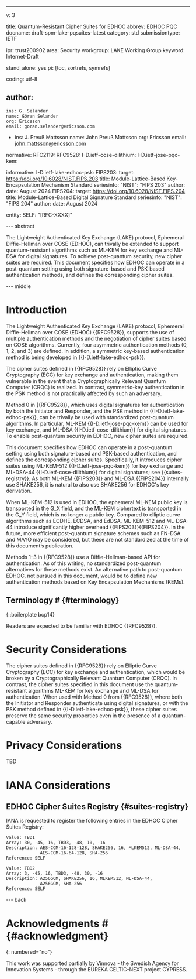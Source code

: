 ---
v: 3

title: Quantum-Resistant Cipher Suites for EDHOC
abbrev: EDHOC PQC
docname: draft-spm-lake-pqsuites-latest
category: std
submissiontype: IETF

ipr: trust200902
area: Security
workgroup: LAKE Working Group
keyword: Internet-Draft

stand_alone: yes
pi: [toc, sortrefs, symrefs]

coding: utf-8

author:
-
    ins: G. Selander
    name: Göran Selander
    org: Ericsson
    email: goran.selander@ericsson.com
-
    ins: J. Preuß Mattsson
    name: John Preuß Mattsson
    org: Ericsson
    email: john.mattsson@ericsson.com

normative:
  RFC2119:
  RFC9528:
  I-D.ietf-cose-dilithium:
  I-D.ietf-jose-pqc-kem:

informative:
  I-D.ietf-lake-edhoc-psk:
  FIPS203:
    target: https://doi.org/10.6028/NIST.FIPS.203
    title: Module-Lattice-Based Key-Encapsulation Mechanism Standard
    seriesinfo:
      "NIST": "FIPS 203"
    author:
    date: August 2024
  FIPS204:
    target: https://doi.org/10.6028/NIST.FIPS.204
    title: Module-Lattice-Based Digital Signature Standard
    seriesinfo:
      "NIST": "FIPS 204"
    author:
    date: August 2024

entity:
  SELF: "[RFC-XXXX]"

--- abstract

The Lightweight Authenticated Key Exchange (LAKE) protocol, Ephemeral Diffie-Hellman over COSE (EDHOC), can trivally be extended to support quantum-resistant algorithms such as ML-KEM for key exchange and ML-DSA for digital signatures. To achieve post-quantum security, new cipher suites are required. This document specifies how EDHOC can operate in a post-quantum setting using both signature-based and PSK-based authentication methods, and defines the corresponding cipher suites.

--- middle


# Introduction

The Lightweight Authenticated Key Exchange (LAKE) protocol, Ephemeral Diffie-Hellman over COSE (EDHOC) {{RFC9528}}, supports the use of multiple authentication methods and the negotiation of cipher suites based on COSE algorithms. Currently, four asymmetric authentication methods (0, 1, 2, and 3) are defined. In addition, a symmetric key-based authentication method is being developed in {{I-D.ietf-lake-edhoc-psk}}.

The cipher suites defined in {{RFC9528}} rely on Elliptic Curve Cryptography (ECC) for key exchange and authentication, making them vulnerable in the event that a Cryptographically Relevant Quantum Computer (CRQC) is realized. In contrast, symmetric-key authentication in the PSK method is not practically affected by such an adversary.

Method 0 in {{RFC9528}}, which uses digital signatures for authentication by both the Initiator and Responder, and the PSK method in {{I-D.ietf-lake-edhoc-psk}}, can be trivally be used with standardized post-quantum algorithms. In particular, ML-KEM {{I-D.ietf-jose-pqc-kem}} can be used for key exchange, and ML-DSA {{I-D.ietf-cose-dilithium}} for digital signatures. To enable post-quantum security in EDHOC, new cipher suites are required.

This document specifies how EDHOC can operate in a post-quantum setting using both signature-based and PSK-based authentication, and defines the corresponding cipher suites. Specifically, it introduces cipher suites using ML-KEM-512 {{I-D.ietf-jose-pqc-kem}} for key exchange and ML-DSA-44 {{I-D.ietf-cose-dilithium}} for digital signatures; see {{suites-registry}}. As both ML-KEM {{FIPS203}} and ML-DSA {{FIPS204}} internally use SHAKE256, it is natural to also use SHAKE256 for EDHOC's key derivation.

When ML-KEM-512 is used in EDHOC, the ephemeral ML-KEM public key is transported in the G_X field, and the ML-KEM ciphertext is transported in the G_Y field, which is no longer a public key. Compared to elliptic curve algorithms such as ECDHE, ECDSA, and EdDSA, ML-KEM-512 and ML-DSA-44 introduce significantly higher overhead {{FIPS203}}{{FIPS204}}. In the future, more efficient post-quantum signature schemes such as FN-DSA and MAYO may be considered, but these are not standardized at the time of this document’s publication.

Methods 1–3 in {{RFC9528}} use a Diffie-Hellman-based API for authentication. As of this writing, no standardized post-quantum alternatives for these methods exist. An alternative path to post-quantum EDHOC, not pursued in this document, would be to define new authentication methods based on Key Encapsulation Mechanisms (KEMs).

## Terminology # {#terminology}

{::boilerplate bcp14}

Readers are expected to be familiar with EDHOC {{RFC9528}}.

# Security Considerations

The cipher suites defined in {{RFC9528}} rely on Elliptic Curve Cryptography (ECC) for key exchange and authentication, which would be broken by a Cryptographically Relevant Quantum Computer (CRQC). In contrast, the cipher suites specified in this document use the quantum-resistant algorithms ML-KEM for key exchange and ML-DSA for authentication. When used with Method 0 from {{RFC9528}}, where both the Initiator and Responder authenticate using digital signatures, or with the PSK method defined in {{I-D.ietf-lake-edhoc-psk}}, these cipher suites preserve the same security properties even in the presence of a quantum-capable adversary.

# Privacy Considerations

TBD

# IANA Considerations

## EDHOC Cipher Suites Registry {#suites-registry}


IANA is requested to register the following entries in the EDHOC Cipher Suites Registry:

~~~~~~~~~~~~~~~~~~~~~~~
Value: TBD1
Array: 30, -45, 16, TBD3, -48, 10, -16
Description: AES-CCM-16-128-128, SHAKE256, 16, MLKEM512, ML-DSA-44,
             AES-CCM-16-64-128, SHA-256
Reference: SELF
~~~~~~~~~~~~~~~~~~~~~~~

~~~~~~~~~~~~~~~~~~~~~~~
Value: TBD2
Array: 3, -45, 16, TBD3, -48, 30, -16
Description: A256GCM, SHAKE256, 16, MLKEM512, ML-DSA-44,
             A256GCM, SHA-256
Reference: SELF
~~~~~~~~~~~~~~~~~~~~~~~

--- back


# Acknowledgments # {#acknowledgment}
{: numbered="no"}

This work was supported partially by Vinnova - the Swedish Agency for Innovation Systems - through the EUREKA CELTIC-NEXT project CYPRESS.
